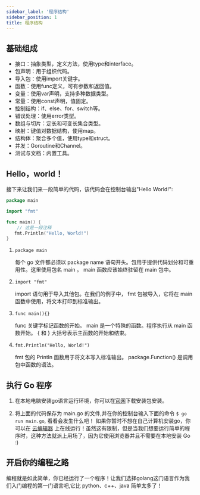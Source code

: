 ```yaml
---
sidebar_label: '程序结构'
sidebar_position: 1
title: 程序结构
---
```


## 基础组成

- 接口：抽象类型，定义方法，使用type和interface。
- 包声明：用于组织代码。
- 导入包：使用import关键字。
- 函数：使用func定义，可有参数和返回值。
- 变量：使用var声明，支持多种数据类型。
- 常量：使用const声明，值固定。
- 控制结构：if、else、for、switch等。
- 错误处理：使用error类型。
- 数组与切片：定长和可变长集合类型。
- 映射：键值对数据结构，使用map。
- 结构体：聚合多个值，使用type和struct。
- 并发：Goroutine和Channel。
- 测试与文档：内置工具。

## Hello，world！
接下来让我们来一段简单的代码，该代码会在控制台输出"Hello World!":

```go
package main

import "fmt"

func main() {
    // 这是一段注释
   fmt.Println("Hello, World!")
}
```

1. `package main` 

     每个 go 文件都必须以 package name 语句开头。包用于提供代码划分和可重用性。这里使用包名 main 。 main 函数应该始终驻留在 main 包中。

2. `import "fmt"` 

    import 语句用于导入其他包。在我们的例子中， fmt 包被导入，它将在 main 函数中使用，将文本打印到标准输出。

3. `func main(){}` 

    func 关键字标记函数的开始。 main 是一个特殊的函数。程序执行从 main 函数开始。 { 和 } 大括号表示主函数的开始和结束。

4. `fmt.Println("Hello, World!")` 

    fmt 包的 Println 函数用于将文本写入标准输出。 package.Function() 是调用包中函数的语法。
## 执行 Go 程序

1. 在本地电脑安装go语言运行环境，你可以在[官网](https://go.dev/dl/)下载安装包安装。

2. 将上面的代码保存为 main.go 的文件,并在你的控制台输入下面的命令 `$ go run main.go`, 看看会发生什么吧！ 如果你暂时不想在自己计算机安装go，你可以在 [云编辑器](https://go.dev/play/) 上在线运行！虽然这有限制，但是当我们想要运行简单的程序时，这种方法就派上用场了，因为它使用浏览器并且不需要在本地安装 Go :)

## 开启你的编程之路

编程就是如此简单，你已经运行了一个程序！让我们选择golang这门语言作为我们入门编程的第一门语言吧,它比 python、c++、java 简单太多了！